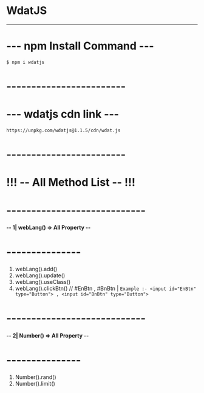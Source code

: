 # WdatJS 
---------------
# --- npm Install Command ---
`$ npm i wdatjs`
# ------------------------
# --- wdatjs cdn link ---
`https://unpkg.com/wdatjs@1.1.5/cdn/wdat.js`
# ------------------------
# !!! -- All Method List -- !!!
# ----------------------------
#### -- 1| webLang() => All Property --
# ---------------
1. webLang().add()
1. webLang().update()
2. webLang().useClass()
3. webLang().clickBtn() // #EnBtn , #BnBtn | `Example :- <input id="EnBtn" type="Button"> , <input id="BnBtn" type="Button">`
# ----------------------------
#### -- 2| Number() => All Property --
# ---------------
1. Number().rand()
2. Number().limit()

                